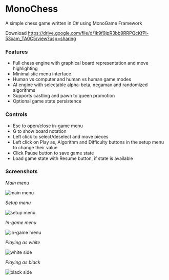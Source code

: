 # MonoChess
A simple chess game written in C# using MonoGame Framework

Download https://drive.google.com/file/d/1k9f9jpR3bb9RRPQcKfPl-53xam_TA0C5/view?usp=sharing

### Features

* Full chess engine with graphical board representation and move highlighting
* Minimalistic menu interface
* Human vs computer and human vs human game modes
* AI engine with selectable alpha-beta, negamax and randomized algorithms
* Supports castling and pawn to queen promotion
* Optional game state persistence

### Controls

* Esc to open/close in-game menu
* G to show board notation
* Left click to select/deselect and move pieces
* Left click on Play as, Algorithm and Difficulty buttons in the setup menu to change their value
* Click Pause button to save game state
* Load game state with Resume button, if state is available

### Screenshots

*Main menu*

![main menu](https://user-images.githubusercontent.com/72624262/137592778-dc2d7347-91af-4630-a533-326fc6b52691.png)

*Setup menu*

![setup menu](https://user-images.githubusercontent.com/72624262/137592977-e778615e-307c-4e60-b3bd-4c3331de8ebc.png)

*In-game menu*

![in-game menu](https://user-images.githubusercontent.com/72624262/137593300-c4e59af6-aaed-419c-ac48-0b24ad29674a.png)

*Playing as white*

![white side](https://user-images.githubusercontent.com/72624262/137593149-43a4f542-4952-4ec5-a4f9-e825e8753735.png)

*Playing as black*

![black side](https://user-images.githubusercontent.com/72624262/137593194-7078775e-65f9-43e5-9b40-ba759db2f141.png)
